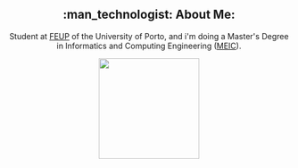 <div id="header" align="center">
  <!-- <img src="https://media2.giphy.com/media/11jacPItBsJDLa/source.gif" width = 125 height = 100> -->
  <h2> :man_technologist: About Me:</h2>
</div>

<div id="intro" align="center">
  <p> Student at <a href="https://sigarra.up.pt/feup/pt/web_page.inicial">FEUP</a> of the University of Porto, and i'm doing a Master's Degree in Informatics and Computing Engineering (<a href="https://sigarra.up.pt/feup/en/CUR_GERAL.CUR_VIEW?pv_ano_lectivo=2024&pv_origem=CUR&pv_tipo_cur_sigla=M&pv_curso_id=22862">MEIC</a>). </p>
</div>

<div id="stats" align="center">
  <img height="180em" src="https://github-readme-stats.vercel.app/api/top-langs/?username=joaossousa12&theme=dark&include_all_commits=false&count_private=true&layout=compact&hide=CMake,MAKEFILE,Jupyter%20Notebook,TeX">
</div>

<!-- <div id="languages_tools" align="center">
  <img src="https://img.shields.io/badge/Operating System-MacOS-informational?style=flat&logo=Apple&logoColor=white&color=FFFFFF">
  <img src="https://img.shields.io/badge/Tools for coding -Git-informational?style=flat&logo=Git&logoColor=white&color=4293F2">
  <img src="https://img.shields.io/badge/Editors-Visual Studio Code -informational?style=flat&logo=visual-studio-code&logoColor=white&color=42F29E">
</div> -->


